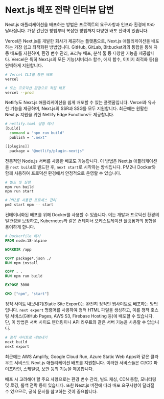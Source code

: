# Next.js 배포 전략 인터뷰 답변

Next.js 애플리케이션을 배포하는 방법은 프로젝트의 요구사항과 인프라 환경에 따라 달라집니다. 가장 간단한 방법부터 복잡한 방법까지 다양한 배포 전략이 있습니다.

Vercel은 Next.js를 개발한 회사가 제공하는 플랫폼으로, Next.js 애플리케이션을 배포하는 가장 쉽고 최적화된 방법입니다. GitHub, GitLab, Bitbucket과의 통합을 통해 자동 배포를 지원하며, 환경 변수 관리, 프리뷰 배포, 분석 툴 등 다양한 기능을 제공합니다. Vercel은 특히 Next.js의 모든 기능(서버리스 함수, 에지 함수, 이미지 최적화 등)을 완벽하게 지원합니다.

```bash
# Vercel CLI를 통한 배포
vercel

# 또는 프로덕션 환경으로 직접 배포
vercel --prod
```

Netlify도 Next.js 애플리케이션을 쉽게 배포할 수 있는 플랫폼입니다. Vercel과 유사한 기능을 제공하며, Next.js의 SSR과 SSG를 모두 지원합니다. 최근에는 원활한 Next.js 지원을 위한 Netlify Edge Functions도 제공합니다.

```bash
# netlify.toml 설정 예시
[build]
  command = "npm run build"
  publish = ".next"

[[plugins]]
  package = "@netlify/plugin-nextjs"
```

전통적인 Node.js 서버를 사용한 배포도 가능합니다. 이 방법은 Next.js 애플리케이션을 `next build`로 빌드한 후, `next start`로 시작하는 방식입니다. PM2나 Docker와 함께 사용하여 프로덕션 환경에서 안정적으로 운영할 수 있습니다.

```bash
# 빌드 및 실행
npm run build
npm run start

# PM2를 사용한 프로세스 관리
pm2 start npm -- start
```

컨테이너화된 배포를 위해 Docker를 사용할 수 있습니다. 이는 개발과 프로덕션 환경의 일관성을 보장하고, Kubernetes와 같은 컨테이너 오케스트레이션 플랫폼과의 통합을 용이하게 합니다.

```dockerfile
# Dockerfile 예시
FROM node:18-alpine

WORKDIR /app

COPY package*.json ./
RUN npm install

COPY . .
RUN npm run build

EXPOSE 3000

CMD ["npm", "start"]
```

정적 사이트 내보내기(Static Site Export)는 완전히 정적인 웹사이트로 배포하는 방법입니다. `next export` 명령어를 사용하여 정적 HTML 파일을 생성하고, 이를 정적 호스팅 서비스(GitHub Pages, AWS S3, Firebase Hosting 등)에 배포할 수 있습니다. 단, 이 방법은 서버 사이드 렌더링이나 API 라우트와 같은 서버 기능을 사용할 수 없습니다.

```bash
# 정적 사이트로 내보내기
next build
next export
```

최근에는 AWS Amplify, Google Cloud Run, Azure Static Web Apps와 같은 클라우드 서비스도 Next.js 애플리케이션 배포를 지원합니다. 이러한 서비스들은 CI/CD 파이프라인, 스케일링, 보안 등의 기능을 제공합니다.

배포 시 고려해야 할 주요 사항으로는 환경 변수 관리, 빌드 캐싱, CDN 통합, 모니터링 및 로깅, 롤백 전략 등이 있습니다. 또한 Next.js 버전에 따라 배포 요구사항이 달라질 수 있으므로, 공식 문서를 참고하는 것이 중요합니다.